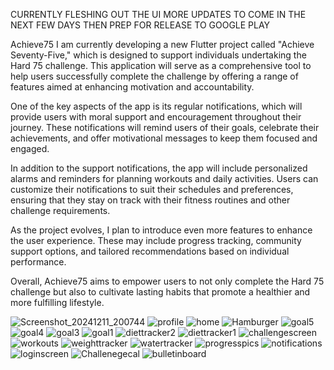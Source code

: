 CURRENTLY FLESHING OUT THE UI MORE UPDATES TO COME IN THE NEXT FEW DAYS THEN PREP FOR RELEASE TO GOOGLE PLAY



Achieve75
I am currently developing a new Flutter project called "Achieve Seventy-Five," which is designed to support individuals undertaking the Hard 75 challenge. This application will serve as a comprehensive tool to help users successfully complete the challenge by offering a range of features aimed at enhancing motivation and accountability.

One of the key aspects of the app is its regular notifications, which will provide users with moral support and encouragement throughout their journey. These notifications will remind users of their goals, celebrate their achievements, and offer motivational messages to keep them focused and engaged.

In addition to the support notifications, the app will include personalized alarms and reminders for planning workouts and daily activities. Users can customize their notifications to suit their schedules and preferences, ensuring that they stay on track with their fitness routines and other challenge requirements.

As the project evolves, I plan to introduce even more features to enhance the user experience. These may include progress tracking, community support options, and tailored recommendations based on individual performance.

Overall, Achieve75 aims to empower users to not only complete the Hard 75 challenge but also to cultivate lasting habits that promote a healthier and more fulfilling lifestyle.

![Screenshot_20241211_200744](https://github.com/user-attachments/assets/64fd0cfc-65b0-4b5a-9a7d-b803e7fa9d8f)
![profile](https://github.com/user-attachments/assets/6fcaa259-29ad-4fd0-b525-fab3cceb85ee)
![home](https://github.com/user-attachments/assets/eaf9096d-b71b-4850-b258-c063db4926f5)
![Hamburger](https://github.com/user-attachments/assets/68a3b499-5665-4115-8878-9de8bf27606c)
![goal5](https://github.com/user-attachments/assets/e22ecb68-5e0c-4ac3-86c0-1941701db30c)
![goal4](https://github.com/user-attachments/assets/49616892-434e-4d40-917f-46da4cbc2dd8)
![goal3](https://github.com/user-attachments/assets/0158bc39-5750-469b-94f5-85e868a35f9c)
![goal1](https://github.com/user-attachments/assets/9e3270b1-eb45-4b3c-825b-bc24a057ead8)
![diettracker2](https://github.com/user-attachments/assets/ce11815c-79e4-42c9-a1c1-657f26f623b4)
![diettracker1](https://github.com/user-attachments/assets/a896af9f-6350-4e22-baad-50b93af3938e)
![challengescreen](https://github.com/user-attachments/assets/8151223b-4f05-41e7-bcd4-df200bae2369)
![workouts](https://github.com/user-attachments/assets/225791a4-b3fb-4467-9fb2-d28b0ccadaf2)
![weighttracker](https://github.com/user-attachments/assets/c7e3b104-ce35-4a56-a744-70ae3ca3f40a)
![watertracker](https://github.com/user-attachments/assets/7771442b-1332-4ddd-9273-5b176563e317)
![progresspics](https://github.com/user-attachments/assets/9cc6e6ae-5c0f-48e8-90c3-e4f474078ec7)
![notifications ](https://github.com/user-attachments/assets/2d52cb5a-5bf0-49a1-a138-3abaa42833b7)
![loginscreen](https://github.com/user-attachments/assets/8968a700-8c20-4a98-a50f-cff05f779568)
![Challenegecal](https://github.com/user-attachments/assets/32efb363-a4f9-4db6-b8b5-42b7d4b93e99)
![bulletinboard](https://github.com/user-attachments/assets/84fdc177-8bb4-4343-9f2f-2d7c9fd32de8)

